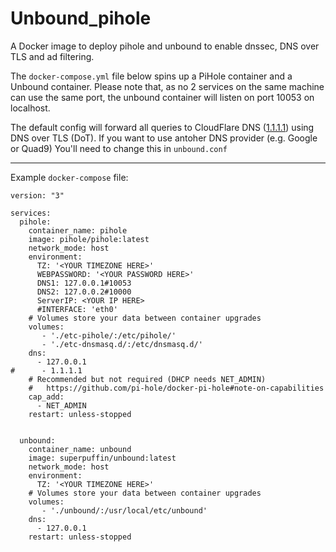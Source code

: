 # Unbound_pihole
A Docker image to deploy pihole and unbound to enable dnssec, DNS over TLS and ad filtering.

The `docker-compose.yml` file below spins up a PiHole container and a Unbound container. Please note that, as no 2 services on the same machine can use the same port, the unbound container will listen on port 10053 on localhost.

The default config will forward all queries to CloudFlare DNS ([1.1.1.1](1.1.1.1)) using DNS over TLS (DoT). If you want to use antoher DNS provider (e.g. Google or Quad9) You'll need to change this in `unbound.conf`

---
Example `docker-compose` file:

```docker-compose
version: "3"

services:
  pihole:
    container_name: pihole
    image: pihole/pihole:latest
    network_mode: host
    environment:
      TZ: '<YOUR TIMEZONE HERE>'
      WEBPASSWORD: '<YOUR PASSWORD HERE>'
      DNS1: 127.0.0.1#10053
      DNS2: 127.0.0.2#10000
      ServerIP: <YOUR IP HERE>
      #INTERFACE: 'eth0'
    # Volumes store your data between container upgrades
    volumes:
       - './etc-pihole/:/etc/pihole/'
       - './etc-dnsmasq.d/:/etc/dnsmasq.d/'
    dns:
      - 127.0.0.1
#      - 1.1.1.1
    # Recommended but not required (DHCP needs NET_ADMIN)
    #   https://github.com/pi-hole/docker-pi-hole#note-on-capabilities
    cap_add:
      - NET_ADMIN
    restart: unless-stopped


  unbound:
    container_name: unbound
    image: superpuffin/unbound:latest
    network_mode: host
    environment:
      TZ: '<YOUR TIMEZONE HERE>'
    # Volumes store your data between container upgrades
    volumes:
       - './unbound/:/usr/local/etc/unbound'
    dns:
      - 127.0.0.1
    restart: unless-stopped

```
